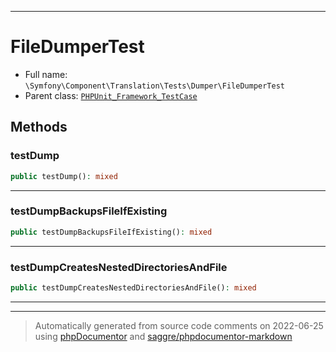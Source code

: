 ***

# FileDumperTest





* Full name: `\Symfony\Component\Translation\Tests\Dumper\FileDumperTest`
* Parent class: [`PHPUnit_Framework_TestCase`](../../../../../PHPUnit_Framework_TestCase.md)




## Methods


### testDump



```php
public testDump(): mixed
```











***

### testDumpBackupsFileIfExisting



```php
public testDumpBackupsFileIfExisting(): mixed
```











***

### testDumpCreatesNestedDirectoriesAndFile



```php
public testDumpCreatesNestedDirectoriesAndFile(): mixed
```











***


***
> Automatically generated from source code comments on 2022-06-25 using [phpDocumentor](http://www.phpdoc.org/) and [saggre/phpdocumentor-markdown](https://github.com/Saggre/phpDocumentor-markdown)
